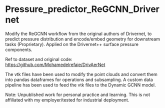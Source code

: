 # Pressure_predictor_ReGCNN_Drivernet
Modify the ReGCNN workflow from the original authors of Drivernet, to predict pressure distribution and encode/embed geometry for downstream tasks (Proprietary).  Applied on the Drivernet++ surface pressure components. 

Ref to dataset and original code: https://github.com/Mohamedelrefaie/DrivAerNet

The vtk files have been used to modify the  point clouds and convert them into pandas dataframes for operations and subsampling. A custom data pipeline has been used to feed the vtk files to the Dynamic GCNN model. 

Note: Unpublished work for personal practice and learning. This is not affiliated with my employer/tested for industrial deployment. 